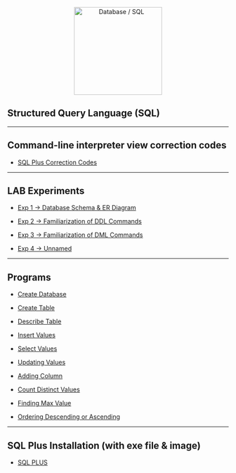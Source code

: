 [<p align="center">
<img src="https://img.icons8.com/fluency/480/000000/database.png" title = "Database / SQL" height='200'></p>](https://www.google.com/search?q=sql&rlz=1C1CHBF_enIN998IN998&oq=sql&aqs=chrome..69i57j69i59j0i67l3j69i60l3.1287j0j7&sourceid=chrome&ie=UTF-8)

<!-- comments -->

## Structured Query Language (SQL)

---

## Command-line interpreter view correction codes

* [SQL Plus Correction Codes](https://github.com/004Ajay/SQL/blob/main/SqlPlusCorrectionCodes.sql)


---

## LAB Experiments

* [Exp 1 -> Database Schema & ER Diagram](https://github.com/004Ajay/SQL/blob/main/DB_Schema_ER_Diag.md)

* [Exp 2 -> Familiarization of DDL Commands](https://github.com/004Ajay/SQL/blob/main/DDL_Commands.sql)

* [Exp 3 -> Familiarization of DML Commands](https://github.com/004Ajay/SQL/blob/main/DML_Commands.sql)

* [Exp 4 -> Unnamed](https://github.com/004Ajay/SQL/blob/main/EXP4_unnamed.sql)


---

## Programs

* [Create Database](https://github.com/004Ajay/SQL/blob/main/CreateDB.sql)

* [Create Table](https://github.com/004Ajay/SQL/blob/main/CreateTable.sql)

* [Describe Table](https://github.com/004Ajay/SQL/blob/main/DescribeTable.sql)

* [Insert Values](https://github.com/004Ajay/SQL/blob/main/InsertValues.sql)

* [Select Values](https://github.com/004Ajay/SQL/blob/main/SelectValues.sql)

* [Updating Values](https://github.com/004Ajay/SQL/blob/main/UpdatingValues.sql)

* [Adding Column](https://github.com/004Ajay/SQL/blob/main/AddingColumn.sql)

* [Count Distinct Values](https://github.com/004Ajay/SQL/blob/main/CountDistinct.sql)

* [Finding Max Value](https://github.com/004Ajay/SQL/blob/main/MaxValue.sql)

* [Ordering Descending or Ascending](https://github.com/004Ajay/SQL/blob/main/OrderByDescAsc.sql)


---

## SQL Plus Installation (with exe file & image)

* [SQL PLUS](https://github.com/004Ajay/SQL/tree/main/SQL%20PLUS#Quick-Navigation)